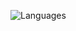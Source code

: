 ![Languages](https://github-readme-stats.vercel.app/api/top-langs/?username=icebarf&layout=compact&bg_color=00000000&exclude_repo=files,dotfiles,config,rdseed.in,icebarf.github.io)

<!--img align="center" src="https://github-readme-streak-stats.herokuapp.com/?user=rdseed&theme=gotham"-->
